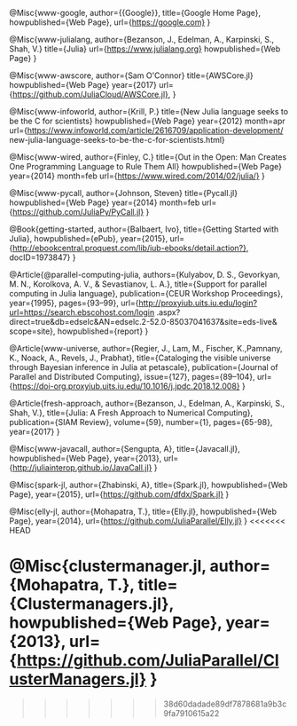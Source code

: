 @Misc{www-google,
   author={{Google}},
   title={Google Home Page},
   howpublished={Web Page},
   url={https://google.com}
}

@Misc{www-julialang,
   author={Bezanson, J., Edelman, A., Karpinski, S., Shah, V.}
   title={Julia}
   url={https://www.julialang.org}
   howpublished={Web Page}
}

@Misc{www-awscore,
   author={Sam O'Connor}
   title={AWSCore.jl}
   howpublished={Web Page}
   year={2017}
   url={https://github.com/JuliaCloud/AWSCore.jl},
}

@Misc{www-infoworld,
   author={Krill, P.}
   title={New Julia language seeks to be the C for scientists}
   howpublished={Web Page}
   year={2012}
   month=apr
   url={https://www.infoworld.com/article/2616709/application-development/
	new-julia-language-seeks-to-be-the-c-for-scientists.html}

@Misc{www-wired,
   author={Finley, C.}
   title={Out in the Open: Man Creates One Programming Language to Rule Them All}
   howpublished={Web Page}
   year={2014}
   month=feb
   url={https://www.wired.com/2014/02/julia/}
}

@Misc{www-pycall,
   author={Johnson, Steven}
   title={Pycall.jl}
   howpublished={Web Page}
   year={2014}
   month=feb
   url={https://github.com/JuliaPy/PyCall.jl}
}	

@Book{getting-started,
   author={Balbaert, Ivo},
   title={Getting Started with Julia},
   howpublished={ePub},
   year={2015},
   url={http://ebookcentral.proquest.com/lib/iub-ebooks/detail.action?},
   docID=1973847}
}

@Article{@parallel-computing-julia,
   authors={Kulyabov, D. S., Gevorkyan, M. N., Korolkova, A. V., & Sevastianov,
   L. A.},
   title={Support for parallel computing in Julia language},
   publication={CEUR Workshop Proceedings},
   year={1995},
   pages={93–99},
   url={http://proxyiub.uits.iu.edu/login?url=https://search.ebscohost.com/login
	.aspx?direct=true&db=edselc&AN=edselc.2-52.0-85037041637&site=eds-live&
	scope=site},
   howpublished={report}
}

@Article{www-universe,
   author={Regier, J., Lam, M., Fischer, K.,Pamnany, K., Noack, A.,
   Revels, J., Prabhat},
   title={Cataloging the visible universe through Bayesian inference in
   Julia at petascale},
   publication={Journal of Parallel and Distributed Computing},
   issue={127},
   pages={89–104},
   url={https://doi-org.proxyiub.uits.iu.edu/10.1016/j.jpdc.2018.12.008}
}

@Article{fresh-approach,
   author={Bezanson, J., Edelman, A., Karpinski, S., Shah, V.},
   title={Julia: A Fresh Approach to Numerical Computing},
   publication={SIAM Review},
   volume={59},
   number={1},
   pages={65-98},
   year={2017}
}
   

@Misc{www-javacall,
   author={Sengupta, A},
   title={Javacall.jl},
   howpublished={Web Page},
   year={2013},
   url={http://juliainterop.github.io/JavaCall.jl}
}

@Misc{spark-jl,
   author={Zhabinski, A},
   title={Spark.jl},
   howpublished={Web Page},
   year={2015},
   url={https://github.com/dfdx/Spark.jl}
}

@Misc{elly-jl,
   author={Mohapatra, T.},
   title={Elly.jl},
   howpublished={Web Page},
   year={2014},
   url={https://github.com/JuliaParallel/Elly.jl}
}
<<<<<<< HEAD

@Misc{clustermanager.jl,
   author={Mohapatra, T.},
   title={Clustermanagers.jl},
   howpublished={Web Page},
   year={2013},
   url={https://github.com/JuliaParallel/ClusterManagers.jl}
}
=======
>>>>>>> 38d60dadade89df7878681a9b3c9fa7910615a22
